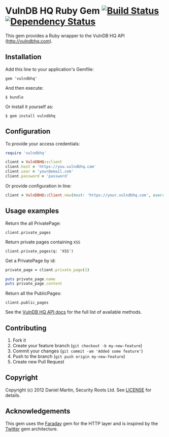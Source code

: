 # VulnDB HQ Ruby Gem [![Build Status](https://secure.travis-ci.org/securityroots/vulndbhq.png?branch=master)][travis] [![Dependency Status](https://gemnasium.com/securityroots/vulndbhq.png?travis)][gemnasium]

This gem provides a Ruby wrapper to the VulnDB HQ API (http://vulndbhq.com).

[travis]: http://travis-ci.org/securityroots/vulndbhq
[gemnasium]: https://gemnasium.com/securityroots/vulndbhq

## Installation

Add this line to your application's Gemfile:

    gem 'vulndbhq'

And then execute:

    $ bundle

Or install it yourself as:

    $ gem install vulndbhq


## Configuration

To provide your access credentials:

```ruby
require 'vulndbhq'

client = VulnDBHQ::client
client.host = 'https://you.vulndbhq.com'
client.user = 'your@email.com'
client.password = 'password'
```

Or provide configuration in line:

```ruby
client = VulnDBHQ::Client.new(host: 'https://your.vulndbhq.com', user: 'your@email.com', password: 'password')
```

## Usage examples

Return the all PrivatePage:

    client.private_pages

Return private pages containing `XSS`

    client.private_pages(q: 'XSS')

Get a PrivatePage by id:

```ruby
private_page = client.private_page(1)

puts private_page.name
puts private_page.content
```

Return all the PublicPages:

    client.public_pages


See the [VulnDB HQ API docs][api] for the full list of available methods.

[api]: http://support.securityroots.com/vulndbhq_api_v2.html

## Contributing

1. Fork it
2. Create your feature branch (`git checkout -b my-new-feature`)
3. Commit your changes (`git commit -am 'Added some feature'`)
4. Push to the branch (`git push origin my-new-feature`)
5. Create new Pull Request


## Copyright

Copyright (c) 2012 Daniel Martin, Security Roots Ltd.
See [LICENSE][license] for details.

[license]: https://github.com/securityroots/vulndbhq/blob/master/LICENSE

## Acknowledgements

This gem uses the [Faraday][faraday] gem for the HTTP layer and is inspired by the [Twitter][twitter] gem architecture.

[faraday]: http://rubygems.org/gems/faraday
[twitter]: http://rubygems.org/gems/twitter
